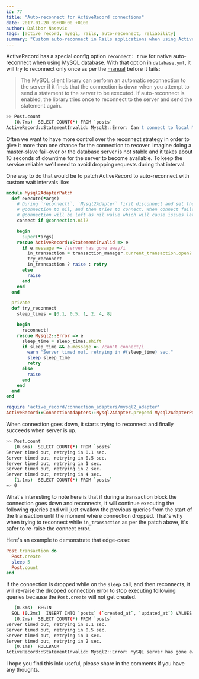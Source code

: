 ```yaml
---
id: 77
title: "Auto-reconnect for ActiveRecord connections"
date: 2017-01-20 09:00:00 +0100
author: Dalibor Nasevic
tags: [active record, mysql, rails, auto-reconnect, reliability]
summary: "Custom auto-reconnect in Rails applications when using ActiveRecord connections."
---
```


ActiveRecord has a special config option `reconnect: true` for native auto-reconnect when using MySQL database. With that option in `database.yml`, it will try to reconnect only once as per the [manual](http://dev.mysql.com/doc/refman/5.7/en/auto-reconnect.html) before it fails:

> The MySQL client library can perform an automatic reconnection to the server if it finds that the connection is down when you attempt to send a statement to the server to be executed. If auto-reconnect is enabled, the library tries once to reconnect to the server and send the statement again.

```bash
>> Post.count
   (0.7ms)  SELECT COUNT(*) FROM `posts`
ActiveRecord::StatementInvalid: Mysql2::Error: Can't connect to local MySQL server through socket '/var/run/mysqld/mysqld.sock' (2): SELECT COUNT(*) FROM `posts`
```

Often we want to have more control over the reconnect strategy in order to give it more than one chance for the connection to recover. Imagine doing a master-slave fail-over or the database server is not stable and it takes about 10 seconds of downtime for the server to become available. To keep the service reliable we'll need to avoid dropping requests during that interval.

One way to do that would be to patch ActiveRecord to auto-reconnect with custom wait intervals like:

```ruby
module Mysql2AdapterPatch
  def execute(*args)
    # During `reconnect!`, `Mysql2Adapter` first disconnect and set the
    # @connection to nil, and then tries to connect. When connect fails,
    # @connection will be left as nil value which will cause issues later.
    connect if @connection.nil?

    begin
      super(*args)
    rescue ActiveRecord::StatementInvalid => e
      if e.message =~ /server has gone away/i
        in_transaction = transaction_manager.current_transaction.open?
        try_reconnect
        in_transaction ? raise : retry
      else
        raise
      end
    end
  end

  private
  def try_reconnect
    sleep_times = [0.1, 0.5, 1, 2, 4, 8]

    begin
      reconnect!
    rescue Mysql2::Error => e
      sleep_time = sleep_times.shift
      if sleep_time && e.message =~ /can't connect/i
        warn "Server timed out, retrying in #{sleep_time} sec."
        sleep sleep_time
        retry
      else
        raise
      end
    end
  end
end

require 'active_record/connection_adapters/mysql2_adapter'
ActiveRecord::ConnectionAdapters::Mysql2Adapter.prepend Mysql2AdapterPatch
```

When connection goes down, it starts trying to reconnect and finally succeeds when server is up.

```bash
>> Post.count
   (0.6ms)  SELECT COUNT(*) FROM `posts`
Server timed out, retrying in 0.1 sec.
Server timed out, retrying in 0.5 sec.
Server timed out, retrying in 1 sec.
Server timed out, retrying in 2 sec.
Server timed out, retrying in 4 sec.
   (1.1ms)  SELECT COUNT(*) FROM `posts`
=> 0
```

What's interesting to note here is that if during a transaction block the connection goes down and reconnects, it will continue executing the following queries and will just swallow the previous queries from the start of the transaction until the moment where connection dropped. That's why when trying to reconnect while `in_transaction` as per the patch above, it's safer to re-raise the connect error.

Here's an example to demonstrate that edge-case:

```ruby
Post.transaction do
  Post.create
  sleep 5
  Post.count
end
```

If the connection is dropped while on the `sleep` call, and then reconnects, it will re-raise the dropped connection error to stop executing following queries because the `Post.create` will not get created.

```bash
   (0.3ms)  BEGIN
  SQL (0.2ms)  INSERT INTO `posts` (`created_at`, `updated_at`) VALUES ('2017-01-18 20:18:14', '2017-01-18 20:18:14')
   (0.2ms)  SELECT COUNT(*) FROM `posts`
Server timed out, retrying in 0.1 sec.
Server timed out, retrying in 0.5 sec.
Server timed out, retrying in 1 sec.
Server timed out, retrying in 2 sec.
   (0.1ms)  ROLLBACK
ActiveRecord::StatementInvalid: Mysql2::Error: MySQL server has gone away: SELECT COUNT(*) FROM `posts`
```

I hope you find this info useful, please share in the comments if you have any thoughts.
